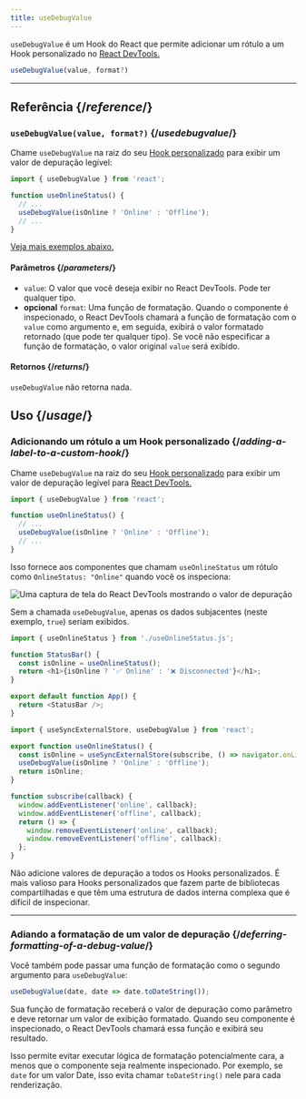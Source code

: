 ```yaml
---
title: useDebugValue
---
```


<Intro>

`useDebugValue` é um Hook do React que permite adicionar um rótulo a um Hook personalizado no [React DevTools.](/learn/react-developer-tools)

```js
useDebugValue(value, format?)
```

</Intro>

<InlineToc />

---

## Referência {/*reference*/}

### `useDebugValue(value, format?)` {/*usedebugvalue*/}

Chame `useDebugValue` na raiz do seu [Hook personalizado](/learn/reusing-logic-with-custom-hooks) para exibir um valor de depuração legível:

```js
import { useDebugValue } from 'react';

function useOnlineStatus() {
  // ...
  useDebugValue(isOnline ? 'Online' : 'Offline');
  // ...
}
```

[Veja mais exemplos abaixo.](#usage)

#### Parâmetros {/*parameters*/}

* `value`: O valor que você deseja exibir no React DevTools. Pode ter qualquer tipo.
* **opcional** `format`: Uma função de formatação. Quando o componente é inspecionado, o React DevTools chamará a função de formatação com o `value` como argumento e, em seguida, exibirá o valor formatado retornado (que pode ter qualquer tipo). Se você não especificar a função de formatação, o valor original `value` será exibido.

#### Retornos {/*returns*/}

`useDebugValue` não retorna nada.

## Uso {/*usage*/}

### Adicionando um rótulo a um Hook personalizado {/*adding-a-label-to-a-custom-hook*/}

Chame `useDebugValue` na raiz do seu [Hook personalizado](/learn/reusing-logic-with-custom-hooks) para exibir um <CodeStep step={1}>valor de depuração</CodeStep> legível para [React DevTools.](/learn/react-developer-tools)

```js [[1, 5, "isOnline ? 'Online' : 'Offline'"]]
import { useDebugValue } from 'react';

function useOnlineStatus() {
  // ...
  useDebugValue(isOnline ? 'Online' : 'Offline');
  // ...
}
```

Isso fornece aos componentes que chamam `useOnlineStatus` um rótulo como `OnlineStatus: "Online"` quando você os inspeciona:

![Uma captura de tela do React DevTools mostrando o valor de depuração](/images/docs/react-devtools-usedebugvalue.png)

Sem a chamada `useDebugValue`, apenas os dados subjacentes (neste exemplo, `true`) seriam exibidos.

<Sandpack>

```js
import { useOnlineStatus } from './useOnlineStatus.js';

function StatusBar() {
  const isOnline = useOnlineStatus();
  return <h1>{isOnline ? '✅ Online' : '❌ Disconnected'}</h1>;
}

export default function App() {
  return <StatusBar />;
}
```

```js src/useOnlineStatus.js active
import { useSyncExternalStore, useDebugValue } from 'react';

export function useOnlineStatus() {
  const isOnline = useSyncExternalStore(subscribe, () => navigator.onLine, () => true);
  useDebugValue(isOnline ? 'Online' : 'Offline');
  return isOnline;
}

function subscribe(callback) {
  window.addEventListener('online', callback);
  window.addEventListener('offline', callback);
  return () => {
    window.removeEventListener('online', callback);
    window.removeEventListener('offline', callback);
  };
}
```

</Sandpack>

<Note>

Não adicione valores de depuração a todos os Hooks personalizados. É mais valioso para Hooks personalizados que fazem parte de bibliotecas compartilhadas e que têm uma estrutura de dados interna complexa que é difícil de inspecionar.

</Note>

---

### Adiando a formatação de um valor de depuração {/*deferring-formatting-of-a-debug-value*/}

Você também pode passar uma função de formatação como o segundo argumento para `useDebugValue`:

```js [[1, 1, "date", 18], [2, 1, "date.toDateString()"]]
useDebugValue(date, date => date.toDateString());
```

Sua função de formatação receberá o <CodeStep step={1}>valor de depuração</CodeStep> como parâmetro e deve retornar um <CodeStep step={2}>valor de exibição formatado</CodeStep>. Quando seu componente é inspecionado, o React DevTools chamará essa função e exibirá seu resultado.

Isso permite evitar executar lógica de formatação potencialmente cara, a menos que o componente seja realmente inspecionado. Por exemplo, se `date` for um valor Date, isso evita chamar `toDateString()` nele para cada renderização.